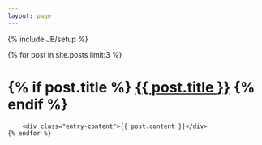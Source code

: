 ```yaml
---
layout: page
---
```

{% include JB/setup %}

<div class="blog-index">
    {% for post in site.posts limit:3 %}
        <h1 class="entry-title">
            {% if post.title %}
                <a href="{{ root_url }}{{ post.url }}">{{ post.title }}</a>
            {% endif %}
        </h1>

        <div class="entry-content">{{ post.content }}</div>
    {% endfor %}
</div>

